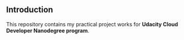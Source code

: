 ## Introduction 
This repository contains my practical project works for **Udacity Cloud Developer Nanodegree program**.
